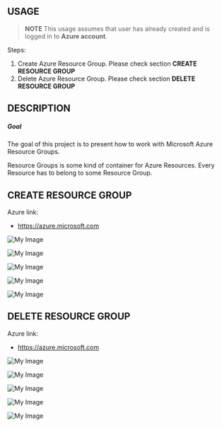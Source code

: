USAGE
-----

> **NOTE** This usage assumes that user has already created and is logged in to **Azure account**.

Steps:
1. Create Azure Resource Group. Please check section **CREATE RESOURCE GROUP**
1. Delete Azure Resource Group. Please check section **DELETE RESOURCE GROUP**


DESCRIPTION
-----------

##### Goal
The goal of this project is to present how to work with Microsoft Azure Resource Groups.

Resource Groups is some kind of container for Azure Resources. Every Resource has to belong to some Resource Group. 


CREATE RESOURCE GROUP
---------------------

Azure link:
* https://azure.microsoft.com

![My Image](readme-images/create-rg-01.png)

![My Image](readme-images/create-rg-02.png)

![My Image](readme-images/create-rg-03.png)

![My Image](readme-images/create-rg-04.png)

![My Image](readme-images/create-rg-05.png)


DELETE RESOURCE GROUP
---------------------

Azure link:
* https://azure.microsoft.com

![My Image](readme-images/delete-rg-01.png)

![My Image](readme-images/delete-rg-02.png)

![My Image](readme-images/delete-rg-03.png)

![My Image](readme-images/delete-rg-04.png)

![My Image](readme-images/delete-rg-05.png)